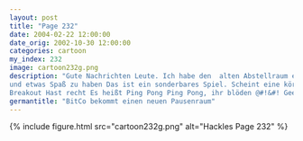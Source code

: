 ```yaml
---
layout: post
title: "Page 232"
date: 2004-02-22 12:00:00
date_orig: 2002-10-30 12:00:00
categories: cartoon
my_index: 232
image: cartoon232g.png
description: "Gute Nachrichten Leute. Ich habe den  alten Abstellraum entrümpelt und ihn zu einem Pausenraum gemacht Ich hoffe das wird euch helfen zu entspannen
und etwas Spaß zu haben Das ist ein sonderbares Spiel. Scheint eine körperliche Emulation von Pong oder Arkanoid zu sein Ich dachte eher an
Breakout Hast recht Es heißt Ping Pong Ping Pong, ihr blöden @#!&#! Geeks Hackles Preston Marcus Boss Dog Pete Percy Hazel"
germantitle: "BitCo bekommt einen neuen Pausenraum"
---
```


{% include figure.html src="cartoon232g.png" alt="Hackles Page 232"  %}
